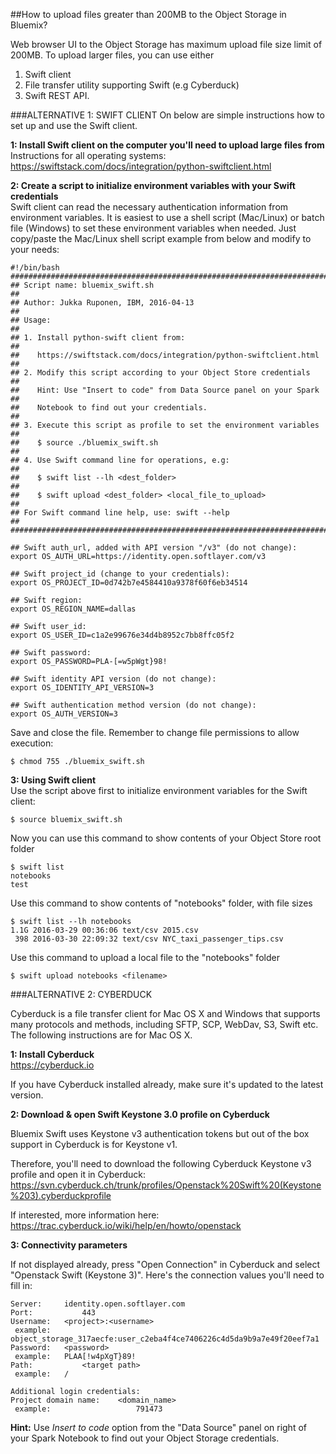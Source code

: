##How to upload files greater than 200MB to the Object Storage in Bluemix?

Web browser UI to the Object Storage has maximum upload file size limit of 200MB.
To upload larger files, you can use either
1) Swift client
2) File transfer utility supporting Swift (e.g Cyberduck)
3) Swift REST API.


###ALTERNATIVE 1: SWIFT CLIENT
On below are simple instructions how to set up and use the Swift client.

**1: Install Swift client on the computer you'll need to upload large files from**  
Instructions for all operating systems:
https://swiftstack.com/docs/integration/python-swiftclient.html

**2: Create a script to initialize environment variables with your Swift credentials**  
Swift client can read the necessary authentication information from environment variables.
It is easiest to use a shell script (Mac/Linux) or batch file (Windows) to set these environment variables when needed.
Just copy/paste the Mac/Linux shell script example from below and modify to your needs:

```
#!/bin/bash
########################################################################
## Script name: bluemix_swift.sh                                      ##
## Author: Jukka Ruponen, IBM, 2016-04-13                             ##
## Usage:                                                             ##
## 1. Install python-swift client from:                               ##
##    https://swiftstack.com/docs/integration/python-swiftclient.html ##
## 2. Modify this script according to your Object Store credentials   ##
##    Hint: Use "Insert to code" from Data Source panel on your Spark ##
##    Notebook to find out your credentials.                          ##
## 3. Execute this script as profile to set the environment variables ##
##    $ source ./bluemix_swift.sh                                     ##
## 4. Use Swift command line for operations, e.g:                     ##
##    $ swift list --lh <dest_folder>                                 ##
##    $ swift upload <dest_folder> <local_file_to_upload>             ##
## For Swift command line help, use: swift --help                     ##
########################################################################

## Swift auth_url, added with API version "/v3" (do not change):
export OS_AUTH_URL=https://identity.open.softlayer.com/v3

## Swift project_id (change to your credentials):
export OS_PROJECT_ID=0d742b7e4584410a9378f60f6eb34514

## Swift region:
export OS_REGION_NAME=dallas

## Swift user_id:
export OS_USER_ID=c1a2e99676e34d4b8952c7bb8ffc05f2

## Swift password:
export OS_PASSWORD=PLA-[=w5pWgt}98!

## Swift identity API version (do not change):
export OS_IDENTITY_API_VERSION=3

## Swift authentication method version (do not change):
export OS_AUTH_VERSION=3
```

Save and close the file.
Remember to change file permissions to allow execution:
```
$ chmod 755 ./bluemix_swift.sh
```

**3: Using Swift client**  
Use the script above first to initialize environment variables for the Swift client:
```
$ source bluemix_swift.sh
```

Now you can use this command to show contents of your Object Store root folder
```
$ swift list
notebooks
test
```

Use this command to show contents of "notebooks" folder, with file sizes
```
$ swift list --lh notebooks
1.1G 2016-03-29 00:36:06 text/csv 2015.csv
 398 2016-03-30 22:09:32 text/csv NYC_taxi_passenger_tips.csv
```

Use this command to upload a local file <filename> to the "notebooks" folder
```
$ swift upload notebooks <filename>
```

###ALTERNATIVE 2: CYBERDUCK

Cyberduck is a file transfer client for Mac OS X and Windows that supports many protocols and methods, including SFTP, SCP, WebDav, S3, Swift etc.  
The following instructions are for Mac OS X. 

**1: Install Cyberduck**  
https://cyberduck.io

If you have Cyberduck installed already, make sure it's updated to the latest version.

**2: Download & open Swift Keystone 3.0 profile on Cyberduck**  

Bluemix Swift uses Keystone v3 authentication tokens but out of the box support in Cyberduck is for Keystone v1.

Therefore, you'll need to download the following Cyberduck Keystone v3 profile and open it in Cyberduck:
https://svn.cyberduck.ch/trunk/profiles/Openstack%20Swift%20(Keystone%203).cyberduckprofile

If interested, more information here: https://trac.cyberduck.io/wiki/help/en/howto/openstack

**3: Connectivity parameters**  

If not displayed already, press "Open Connection" in Cyberduck and select "Openstack Swift (Keystone 3)".
Here's the connection values you'll need to fill in:
```
Server:		identity.open.softlayer.com
Port:			443
Username:	<project>:<username>
 example:	object_storage_317aecfe:user_c2eba4f4ce7406226c4d5da9b9a7e49f20eef7a1
Password:	<password>
 example:	PLAA[!w4pXgT}89!
Path:			<target path>
 example:	/

Additional login credentials:
Project domain name:	<domain_name>
 example:					791473
```
**Hint:** Use *Insert to code* option from the "Data Source" panel on right of your Spark Notebook to find out your Object Storage credentials.


